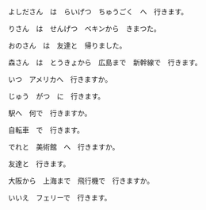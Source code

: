 よしださん　は　らいげつ　ちゅうごく　へ　行きます。

りさん　は　せんげつ　ベキンから　きまつた。

おのさん　は　友達と　帰りました。

森さん　は　とうきょから　広島まで　新幹線で　行きます。

いつ　アメリカへ　行きますか。

じゅう　がつ　に　行きます。

駅へ　何で　行きますか。

自転車　で　行きます。

でれと　美術館　へ　行きますか。

友達と　行きます。

大阪から　上海まで　飛行機で　行きますか。

いいえ　フェリーで　行きます。
